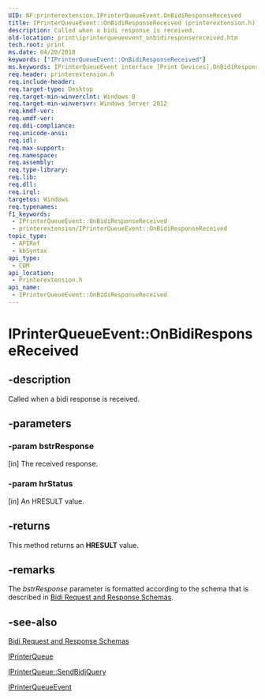 ```yaml
---
UID: NF:printerextension.IPrinterQueueEvent.OnBidiResponseReceived
title: IPrinterQueueEvent::OnBidiResponseReceived (printerextension.h)
description: Called when a bidi response is received.
old-location: print\iprinterqueueevent_onbidiresponsereceived.htm
tech.root: print
ms.date: 04/20/2018
keywords: ["IPrinterQueueEvent::OnBidiResponseReceived"]
ms.keywords: IPrinterQueueEvent interface [Print Devices],OnBidiResponseReceived method, IPrinterQueueEvent.OnBidiResponseReceived, IPrinterQueueEvent::OnBidiResponseReceived, OnBidiResponseReceived, OnBidiResponseReceived method [Print Devices], OnBidiResponseReceived method [Print Devices],IPrinterQueueEvent interface, print.iprinterqueueevent_onbidiresponsereceived, printerextension/IPrinterQueueEvent::OnBidiResponseReceived
req.header: printerextension.h
req.include-header: 
req.target-type: Desktop
req.target-min-winverclnt: Windows 8
req.target-min-winversvr: Windows Server 2012
req.kmdf-ver: 
req.umdf-ver: 
req.ddi-compliance: 
req.unicode-ansi: 
req.idl: 
req.max-support: 
req.namespace: 
req.assembly: 
req.type-library: 
req.lib: 
req.dll: 
req.irql: 
targetos: Windows
req.typenames: 
f1_keywords:
 - IPrinterQueueEvent::OnBidiResponseReceived
 - printerextension/IPrinterQueueEvent::OnBidiResponseReceived
topic_type:
 - APIRef
 - kbSyntax
api_type:
 - COM
api_location:
 - Printerextension.h
api_name:
 - IPrinterQueueEvent::OnBidiResponseReceived
---
```


# IPrinterQueueEvent::OnBidiResponseReceived


## -description

Called when a bidi response  is received.

## -parameters

### -param bstrResponse 

[in]
The received response.

### -param hrStatus 

[in]
An HRESULT value.

## -returns

This method returns an <b>HRESULT</b> value.

## -remarks

The <i>bstrResponse</i> parameter is formatted according to the schema that is described in <a href="/previous-versions/dd183368(v=vs.85)">Bidi Request and Response Schemas</a>.

## -see-also

<a href="/previous-versions/dd183368(v=vs.85)">Bidi Request and Response Schemas</a>



<a href="/windows-hardware/drivers/ddi/printerextension/nn-printerextension-iprinterqueue">IPrinterQueue</a>



<a href="/windows-hardware/drivers/ddi/printerextension/nf-printerextension-iprinterqueue-sendbidiquery">IPrinterQueue::SendBidiQuery</a>



<a href="/windows-hardware/drivers/ddi/printerextension/nn-printerextension-iprinterqueueevent">IPrinterQueueEvent</a>

